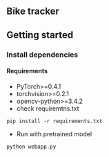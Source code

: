 ## Bike tracker

## Getting started
### Install dependencies
#### Requirements
- PyTorch>=0.4.1
- torchvision>=0.2.1
- opencv-python>=3.4.2
- check requiremtns.txt
```
pip install -r requirements.txt
```

* Run with pretrained model
``` (with python 3.7)
python webapp.py 
```


